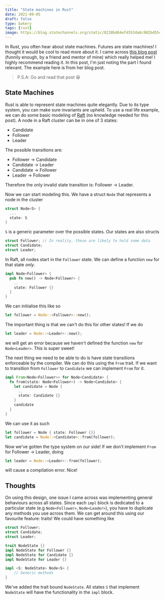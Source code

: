 ```yaml
---
title: "State machines in Rust"
date: 2021-09-05
draft: false
type: bakery
tags: [rust]
image: https://blog.statechannels.org/static/8228bd64ef4553da6c982bd55c64b867/ef9e5/state-machine.png
---
```


In Rust, you often hear about state machines. Futures are state machines! I thought it would be cool
to read more about it. I came across [this blog post](https://hoverbear.org/blog/rust-state-machine-pattern/)
(funnily enough, by a friend and mentor of mine) which really helped me! I highly recommend reading it.
In this post, I'm just noting the part I found relevant. The example here is from her blog post.

> P.S.A: Go and read that post 😆

## State Machines

Rust is able to represent state machines quite elegantly. Due to its type system, you can make sure
invariants are upheld. To use a real life example, we can do some basic modeling of [Raft](https://raft.github.io/)
(no knowledge needed for this post). A node in a Raft cluster can be in one of 3 states:

* Candidate
* Follower
* Leader

The possible transitions are:

* Follower -> Candidate
* Candidate -> Leader
* Candidate -> Follower
* Leader -> Follower

Therefore the only invalid state transition is: Follower -> Leader.

Now we can start modeling this. We have a struct `Node` that represents a node in the cluster

```rust
struct Node<S> {
  ...
  state: S
}
```

`S` is a generic parameter over the possible states. Our states are also structs

```rust
struct Follower; // In reality, these are likely to hold some data
struct Candidate;
struct Leader;
```

In Raft, all nodes start in the `Follower` state. We can define a function `new` for that state *only*.

```rust
impl Node<Follower> {
  pub fn new() -> Node<Follower> {
    ..
    state: Follower {}
  }
}
```

We can initialise this like so

```rust
let follower = Node::<Follower>::new();
```

The important thing is that we can't do this for other states! If we do

```rust
let leader = Node::<Leader>::new();
```

we will get an error because we haven't defined the function `new` for `Node<Leader>`. This is super
sweet!

The next thing we need to be able to do is have state transitions enforceable by the compiler.
We can do this using the `From` trait. If we want to transition from `Follower` to `Candidate` we can
implement `From` for it.

```rust
impl From<Node<Follower>> for Node<Candidate> {
  fn from(state: Node<Follower>) -> Node<Candidate> {
    let candidate = Node {
      ..
      state: Candidate {}
    }
    candidate
  }
}
```

We can use it as such

```rust
let follower = Node { state: Follower {}}
let candidate = Node::<Candidate>::from(follower);
```

Now we've gotten the type system on our side! If we don't implement `From` for Follower -> Leader, doing

```rust
let leader = Node::<Leader>::from(follower);
```

will cause a compilation error. Nice!

## Thoughts

On using this design, one issue I came across was implementing general behaviours across all states.
Since each `impl` block is dedicated to a particular state (e.g `Node<Follower>`, `Node<Leader>`),
you have to duplicate any methods you use across them. We can get around this using our favourite
feature: traits! We could have something like

```rust
struct Follower;
struct Candidate;
struct Leader;

trait NodeState {}
impl NodeState for Follower {}
impl NodeState for Candidate {}
impl NodeState for Leader {}

impl <S: NodeState> Node<S> {
    // Generic methods
}
```

We've added the trait bound `NodeState`. All states `S` that implement `NodeState` will have the
functionality in the `impl` block.
